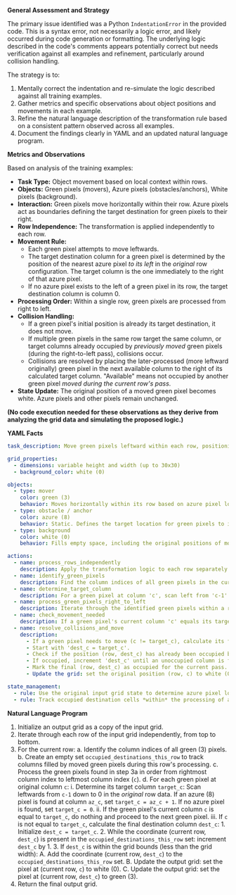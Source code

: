 **General Assessment and Strategy**

The primary issue identified was a Python `IndentationError` in the provided code. This is a syntax error, not necessarily a logic error, and likely occurred during code generation or formatting. The underlying logic described in the code's comments appears potentially correct but needs verification against all examples and refinement, particularly around collision handling.

The strategy is to:
1.  Mentally correct the indentation and re-simulate the logic described against all training examples.
2.  Gather metrics and specific observations about object positions and movements in each example.
3.  Refine the natural language description of the transformation rule based on a consistent pattern observed across all examples.
4.  Document the findings clearly in YAML and an updated natural language program.

**Metrics and Observations**

Based on analysis of the training examples:

*   **Task Type:** Object movement based on local context within rows.
*   **Objects:** Green pixels (movers), Azure pixels (obstacles/anchors), White pixels (background).
*   **Interaction:** Green pixels move horizontally within their row. Azure pixels act as boundaries defining the target destination for green pixels to their right.
*   **Row Independence:** The transformation is applied independently to each row.
*   **Movement Rule:**
    *   Each green pixel attempts to move leftwards.
    *   The target destination column for a green pixel is determined by the position of the nearest azure pixel *to its left* in the *original* row configuration. The target column is the one immediately to the right of that azure pixel.
    *   If no azure pixel exists to the left of a green pixel in its row, the target destination column is column 0.
*   **Processing Order:** Within a single row, green pixels are processed from right to left.
*   **Collision Handling:**
    *   If a green pixel's initial position is already its target destination, it does not move.
    *   If multiple green pixels in the same row target the same column, or target columns already occupied by *previously moved* green pixels (during the right-to-left pass), collisions occur.
    *   Collisions are resolved by placing the later-processed (more leftward originally) green pixel in the next available column to the right of its calculated target column. "Available" means not occupied by another green pixel *moved during the current row's pass*.
*   **State Update:** The original position of a moved green pixel becomes white. Azure pixels and other pixels remain unchanged.

**(No code execution needed for these observations as they derive from analyzing the grid data and simulating the proposed logic.)**

**YAML Facts**


```yaml
task_description: Move green pixels leftward within each row, positioning them relative to azure pixels, and handle collisions.

grid_properties:
  - dimensions: variable height and width (up to 30x30)
  - background_color: white (0)

objects:
  - type: mover
    color: green (3)
    behavior: Moves horizontally within its row based on azure pixel locations. Processed right-to-left within rows.
  - type: obstacle / anchor
    color: azure (8)
    behavior: Static. Defines the target location for green pixels to its right.
  - type: background
    color: white (0)
    behavior: Fills empty space, including the original positions of moved green pixels.

actions:
  - name: process_rows_independently
    description: Apply the transformation logic to each row separately.
  - name: identify_green_pixels
    description: Find the column indices of all green pixels in the current row.
  - name: determine_target_column
    description: For a green pixel at column 'c', scan left from 'c-1' in the original row state. If an azure pixel is found at 'az_c', the target is 'az_c + 1'. If no azure is found, the target is column 0.
  - name: process_green_pixels_right_to_left
    description: Iterate through the identified green pixels within a row, starting from the rightmost one.
  - name: check_movement_needed
    description: If a green pixel's current column 'c' equals its target column 'target_c', it does not move.
  - name: resolve_collisions_and_move
    description:
      - If a green pixel needs to move (c != target_c), calculate its final destination column 'dest_c'.
      - Start with 'dest_c = target_c'.
      - Check if the position (row, dest_c) has already been occupied by another green pixel *moved earlier in the current row's pass*.
      - If occupied, increment 'dest_c' until an unoccupied column is found (within grid bounds).
      - Mark the final (row, dest_c) as occupied for the current pass.
      - Update the grid: set the original position (row, c) to white (0) and the final position (row, dest_c) to green (3).

state_management:
  - rule: Use the original input grid state to determine azure pixel locations for target calculation for all green pixels in a row.
  - rule: Track occupied destination cells *within* the processing of a single row to handle collisions correctly during the right-to-left pass.
```


**Natural Language Program**

1.  Initialize an output grid as a copy of the input grid.
2.  Iterate through each row of the input grid independently, from top to bottom.
3.  For the current row:
    a.  Identify the column indices of all green (3) pixels.
    b.  Create an empty set `occupied_destinations_this_row` to track columns filled by moved green pixels during this row's processing.
    c.  Process the green pixels found in step 3a in order from rightmost column index to leftmost column index (`c`).
    d.  For each green pixel at original column `c`:
        i.  Determine its target column `target_c`: Scan leftwards from `c-1` down to 0 in the *original* row data. If an azure (8) pixel is found at column `az_c`, set `target_c = az_c + 1`. If no azure pixel is found, set `target_c = 0`.
        ii. If the green pixel's current column `c` is equal to `target_c`, do nothing and proceed to the next green pixel.
        iii. If `c` is not equal to `target_c`, calculate the final destination column `dest_c`:
            1.  Initialize `dest_c = target_c`.
            2.  While the coordinate (current row, `dest_c`) is present in the `occupied_destinations_this_row` set: increment `dest_c` by 1.
            3.  If `dest_c` is within the grid bounds (less than the grid width):
                A. Add the coordinate (current row, `dest_c`) to the `occupied_destinations_this_row` set.
                B. Update the output grid: set the pixel at (current row, `c`) to white (0).
                C. Update the output grid: set the pixel at (current row, `dest_c`) to green (3).
4.  Return the final output grid.